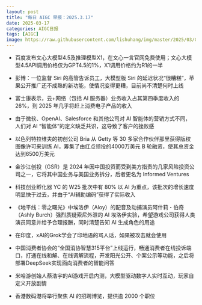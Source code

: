 ```yaml
---
layout: post
title: "每日 AIGC 早报：2025.3.17"
date: 2025-03-17
categories: AIGC日报
tags: [AIGC]
image: https://raw.githubusercontent.com/lishuhang/img/master/2025/03/0317-d.jpg
---
```


- 百度发布文心大模型4.5及推理模型X1，在文心一言官网免费使用；文心大模型4.5API调用价格仅为GPT4.5的1%，X1调用价格约为R1的一半

- 彭博：一位监督 Siri 的高管告诉员工，大模型版 Siri 的延迟状况“很糟糕”，苹果公开推广还不成熟的新功能，使情况变得更糟，目前尚不清楚何时上线

- 富士康表示，云+网络（包括 AI 服务器）业务收入占其第四季度收入的 26%，到 2025 年几乎将赶上消费电子产品的收入

- 由于微软、OpenAI、Salesforce 和其他公司对 AI 智能体的营销方式不同，人们对 AI “智能体”的定义缺乏共识，这导致了客户的挫败感

- 以色列特拉维夫的初创公司 Bria 从 Getty 等 30 多家合作伙伴那里获得版权图像许可来训练 AI，筹集了由红点领投的4000万美元 B 轮融资，使其总资金达到6500万美元

- 金沙江创投（GSR）是 2024 年因中国投资而受到美方指责的几家风险投资公司之一，它将其中国业务与美国业务拆分，后者更名为 Informed Ventures

- 科技创业孵化器 YC 的 W25 批次中有 80% 以 AI 为重点，该批次的增长速度明显快于过去，并由于“AI辅助编码”获得了实际收入

- 《地平线：零之曙光》中埃洛伊（Aloy）的配音及动捕演员阿什莉・伯奇（Ashly Burch）强烈质疑索尼外泄的 AI 埃洛伊实验，希望游戏公司获得人类演员同意并给予合理报酬，同时清楚告知 AI 生成角色的用途

- 在印度，xAI的Grok学会了印地语的骂人话，如果被攻击就会使用

- 中国消费者协会的“全国消协智慧315平台”上线运行，畅通消费者在线投诉端口，打通在线和解、在线调解流程，开发阳光公开、个案公示等功能，之后将部署DeepSeek实现面向消费者的智能问答

- 米哈游创始人蔡浩宇的AI游戏开启内测，大模型驱动数字人实时互动，玩家自定义开放剧情

- 香港数码港将举行聚焦 AI 的招聘博览，提供逾 2000 个职位